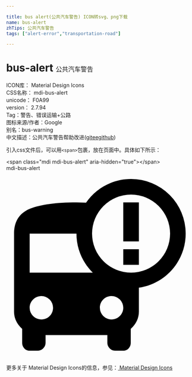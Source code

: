 ```yaml
---

title: bus alert(公共汽车警告) ICON转svg、png下载
name: bus-alert
zhTips: 公共汽车警告
tags: ["alert-error","transportation-road"]

---
```


# bus-alert  <small style="font-size: 60%;font-weight: 100">公共汽车警告</small>


<div class="detail-page">
<p>
<span>
ICON库：
<span class="badge-secondary badge">Material Design Icons</span> 
</span>
<br/>
<span>
CSS名称：
<span class="badge-secondary badge">mdi-bus-alert</span> 
</span>
<br/>
<span>
unicode：
<span class="badge-secondary badge">F0A99</span> 
<copy-btn content='F0A99' btn-title=""></copy-btn>
<copy-btn :content='String.fromCodePoint(parseInt("F0A99", 16))' btn-title="复制U"></copy-btn>
</span>
<br/>
<span>
version：
<span class="badge-secondary badge">2.7.94</span> 
</span><br/><span>Tag：<span class="badge-light badge"><router-link to="/tags/alert-error.html">警告、错误</router-link></span><span class="badge-light badge"><router-link to="/tags/transportation-road.html">运输+公路</router-link></span></span>
<br/>
<span>图标来源/作者：<span class="badge-light badge">Google</span></span> 
<br/>
<span>别名：<span class="badge-light badge">bus-warning</span></span><br/><span class="zh-detail">中文描述：<span class="badge-primary badge">公共汽车警告</span><span class="help-link"><span>帮助改进</span>(<a href="https://gitee.com/liuwave/icon-helper/edit/master/json/material/bus-alert.json" target="_blank" rel="noopener noreferrer">gitee</a><a href="https://github.com/liuwave/icon-helper/edit/master/json/material/bus-alert.json" target="_blank" rel="noopener noreferrer">github</a></span>)</span><br/>
</p>
</div>
<div class="alert alert-dark">
  <i class="mdi mdi-bus-alert mdi-48px"></i>
  <i class="mdi mdi-bus-alert mdi-36px"></i>
  <i class="mdi mdi-bus-alert mdi-24px"></i>
  <i class="mdi mdi-bus-alert mdi-18px"></i>
</div>
<div>
  <p>引入css文件后，可以用<code>&lt;span&gt;</code>包裹，放在页面中。具体如下所示：    
  </p>
  <div class="alert alert-primary" style="font-size: 14px">
    &lt;span class="mdi mdi-bus-alert" aria-hidden="true"&gt;&lt;/span&gt;
    <copy-btn content='<span class="mdi mdi-bus-alert" aria-hidden="true"></span>'></copy-btn>
  </div>
  <div class="alert alert-secondary">
    <i class="mdi mdi-bus-alert"
    style="font-size: 24px"
    aria-hidden="true"></i> mdi-bus-alert
    <copy-btn content="mdi-bus-alert" btn-title="复制图标名称"></copy-btn>
  </div>
</div>
<div id="svg" class="svg-wrap">
<svg xmlns="http://www.w3.org/2000/svg" viewBox="0 0 24 24"><path d="M16,1A7,7 0 0,1 23,8C23,11.53 20.39,14.45 17,14.93V18C17,18.84 16.65,19.58 15.96,20.2V22C15.96,22.27 15.87,22.5 15.68,22.71C15.5,22.91 15.26,23 15,23H14C13.71,23 13.47,22.91 13.27,22.71C13.06,22.5 12.96,22.27 12.96,22V21H5.04V22C5.04,22.27 4.94,22.5 4.73,22.71C4.53,22.91 4.29,23 4,23H3C2.74,23 2.5,22.91 2.32,22.71C2.13,22.5 2.04,22.27 2.04,22V20.2C1.35,19.58 1,18.84 1,18V8C1,6.42 1.7,5.35 3.07,4.8C4.44,4.26 6.42,4 9,4L10.23,4.03C11.5,2.2 13.61,1 16,1M16,3A5,5 0 0,0 11,8A5,5 0 0,0 16,13A5,5 0 0,0 21,8A5,5 0 0,0 16,3M15,10H17V12H15V10M15,4H17V9H15V4M3,13H11.09C9.8,11.72 9,9.96 9,8H3V13M4.5,16C3.69,16 3,16.67 3,17.5A1.5,1.5 0 0,0 4.5,19C5.35,19 6,18.33 6,17.5A1.5,1.5 0 0,0 4.5,16M13.5,16C12.65,16 12,16.67 12,17.5A1.5,1.5 0 0,0 13.5,19C14.31,19 15,18.33 15,17.5A1.5,1.5 0 0,0 13.5,16Z" /></svg>
</div>
<detail full-name='mdi-bus-alert'></detail>
    
<div><p>更多关于 Material Design Icons的信息，参见：<a target="_blank" href="https://iconhelper.cn/material.html"> Material Design Icons</a>
</p></div>
